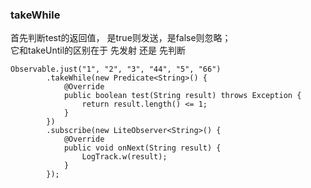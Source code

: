 ### takeWhile  
首先判断test的返回值， 是true则发送，是false则忽略；  
它和takeUntil的区别在于 先发射 还是 先判断 
```
Observable.just("1", "2", "3", "44", "5", "66")
        .takeWhile(new Predicate<String>() {
            @Override
            public boolean test(String result) throws Exception {
                return result.length() <= 1;
            }
        })
        .subscribe(new LiteObserver<String>() {
            @Override
            public void onNext(String result) {
                LogTrack.w(result);
            }
        });
```